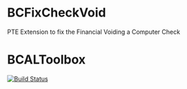 # BCFixCheckVoid
PTE Extension to fix the Financial Voiding a Computer Check

# BCALToolbox

[![Build Status](https://dev.azure.com/Helgesen/HelgesenGitHubBuilds/_apis/build/status/TheDoubleH.BCVoidPayment?branchName=main)](https://dev.azure.com/Helgesen/HelgesenGitHubBuilds/_build/latest?definitionId=4&branchName=main)

